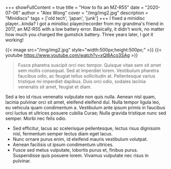 +++
showFullContent = true
title = "How to fix an MZ-R55"
date = "2020-07-06"
author = "Alex Wong"
cover = "/img/img2.jpg"
description = "Minidiscs"
tags = ['old tech', 'japan', 'junk']
+++
I fixed a minidisc player...kinda? I got a minidisc player/recorder from my grandma's friend in 2017, an MZ-R55 with a low battery error. Basically, it didn't work, no matter how much you charged the gumstick battery. Three years later, I got it working!

{{< image src="/img/img2.jpg" style="width:500px;height:500px;" >}}
{{< youtube https://www.youtube.com/watch?v=xQl8Aco3SAg >}}
> Fusce pharetra suscipit orci nec tempor. Quisque vitae sem sit amet sem mollis consequat. Sed at imperdiet lorem. Vestibulum pharetra faucibus odio, ac feugiat tellus sollicitudin at. Pellentesque varius tristique mi imperdiet dapibus. Duis orci odio, sodales lacinia venenatis sit amet, feugiat et diam.

Sed a leo id risus venenatis vulputate non quis nulla. Aenean nisl quam, lacinia pulvinar orci sit amet, eleifend eleifend dui. Nulla tempor ligula leo, eu vehicula quam condimentum a. Vestibulum ante ipsum primis in faucibus orci luctus et ultrices posuere cubilia Curae; Nulla gravida tristique nunc sed semper. Morbi nec felis odio.

- Sed efficitur, lacus ac scelerisque pellentesque, lectus risus dignissim nisl, fermentum semper lectus diam eget lacus.
- Nunc ornare purus enim, id eleifend mauris vestibulum volutpat.
- Aenean facilisis ut ipsum condimentum ultrices.
- Fusce sed metus vulputate, lobortis purus et, finibus purus. Suspendisse quis posuere lorem. Vivamus vulputate nec risus in pulvinar.
